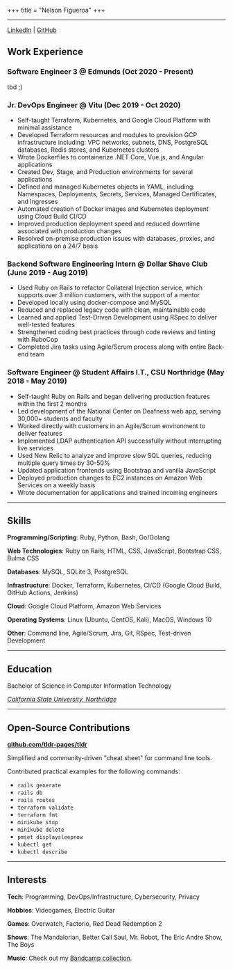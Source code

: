 +++
title = "Nelson Figueroa"
+++

---

[LinkedIn](https://www.linkedin.com/in/nelsonfigueroa07/) | [GitHub](https://github.com/nelsonfigueroa)

## Work Experience

### Software Engineer 3 @ Edmunds (Oct 2020 - Present)

tbd ;)

### Jr. DevOps Engineer @ Vitu (Dec 2019 - Oct 2020)

- Self-taught Terraform, Kubernetes, and Google Cloud Platform with minimal assistance
- Developed Terraform resources and modules to provision GCP infrastructure including: VPC networks, subnets, DNS, PostgreSQL databases, Redis stores, and Kubernetes clusters
- Wrote Dockerfiles to containerize .NET Core, Vue.js, and Angular applications
- Created Dev, Stage, and Production environments for several applications
- Defined and managed Kubernetes objects in YAML, including: Namespaces, Deployments, Secrets, Services, Managed Certificates, and Ingresses
- Automated creation of Docker images and Kubernetes deployment using Cloud Build CI/CD
- Improved production deployment speed and reduced downtime associated with production changes
- Resolved on-premise production issues with databases, proxies, and applications on a 24/7 basis

### Backend Software Engineering Intern @ Dollar Shave Club (June 2019 - Aug 2019)

- Used Ruby on Rails to refactor Collateral Injection service, which supports over 3 million customers, with the support of a mentor
- Developed locally using docker-compose and MySQL
- Reduced and replaced legacy code with clean, maintainable code
- Learned and applied Test-Driven Development using RSpec to deliver well-tested features
- Strengthened coding best practices through code reviews and linting with RuboCop
- Completed Jira tasks using Agile/Scrum process along with entire Back-end team

### Software Engineer @ Student Affairs I.T., CSU Northridge (May 2018 - May 2019)

- Self-taught Ruby on Rails and began delivering production features within the first 2 months
- Led development of the National Center on Deafness web app, serving 30,000+ students and faculty
- Worked directly with customers in an Agile/Scrum environment to deliver features
- Implemented LDAP authentication API successfully without interrupting live services
- Used New Relic to analyze and improve slow SQL queries, reducing multiple query times by 30-50%
- Updated application frontends using Bootstrap and vanilla JavaScript
- Deployed production changes to EC2 instances on Amazon Web Services on a weekly basis
- Wrote documentation for applications and trained incoming engineers

---

## Skills

**Programming/Scripting**: Ruby, Python, Bash, Go/Golang

**Web Technologies**: Ruby on Rails, HTML, CSS, JavaScript, Bootstrap CSS, Bulma CSS

**Databases**: MySQL, SQLite 3, PostgreSQL

**Infrastructure**: Docker, Terraform, Kubernetes, CI/CD (Google Cloud Build, GitHub Actions, Jenkins)

**Cloud**: Google Cloud Platform, Amazon Web Services

**Operating Systems**: Linux (Ubuntu, CentOS, Kali), MacOS, Windows 10

**Other**: Command line, Agile/Scrum, Jira, Git, RSpec, Test-driven Development

---

##  Education 

Bachelor of Science in Computer Information Technology 

[*California State University, Northridge*](https://www.csun.edu/)

---

## Open-Source Contributions

**[github.com/tldr-pages/tldr](https://github.com/tldr-pages/tldr/commits?author=nelsonfigueroa)**

Simplified and community-driven "cheat sheet" for command line tools.

Contributed practical examples for the following commands: 
- `rails generate`
- `rails db`
- `rails routes`
- `terraform validate`
- `terraform fmt`
- `minikube stop`
- `minikube delete`
- `pmset displaysleepnow`
- `kubectl get`
- `kubectl describe`

---

## Interests

**Tech**: Programming, DevOps/Infrastructure, Cybersecurity, Privacy

**Hobbies**: Videogames, Electric Guitar

**Games**: Overwatch, Factorio, Red Dead Redemption 2

**Shows**: The Mandalorian, Better Call Saul, Mr. Robot, The Eric Andre Show, The Boys

**Music**: Check out my [Bandcamp collection](https://bandcamp.com/nelsonfigueroa).
